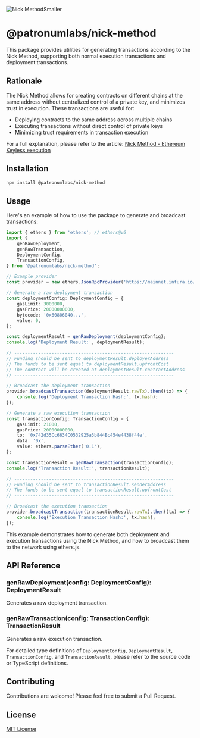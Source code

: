 ![Nick MethodSmaller](https://github.com/Patronum-Labs/nick-method/assets/86341666/8b392eea-74aa-4c73-95fe-fb355bc04d57)

# @patronumlabs/nick-method

This package provides utilities for generating transactions according to the Nick Method, supporting both normal execution transactions and deployment transactions.

## Rationale

The Nick Method allows for creating contracts on different chains at the same address without centralized control of a private key, and minimizes trust in execution. These transactions are useful for:

-   Deploying contracts to the same address across multiple chains
-   Executing transactions without direct control of private keys
-   Minimizing trust requirements in transaction execution

For a full explanation, please refer to the article: [Nick Method - Ethereum Keyless execution](https://yamenmerhi.medium.com/nicks-method-ethereum-keyless-execution-168a6659479c)

## Installation

```bash
npm install @patronumlabs/nick-method
```

## Usage

Here's an example of how to use the package to generate and broadcast transactions:

```typescript
import { ethers } from 'ethers'; // ethers@v6
import {
    genRawDeployment,
    genRawTransaction,
    DeploymentConfig,
    TransactionConfig,
} from '@patronumlabs/nick-method';

// Example provider
const provider = new ethers.JsonRpcProvider('https://mainnet.infura.io/v3/YOUR-PROJECT-ID');

// Generate a raw deployment transaction
const deploymentConfig: DeploymentConfig = {
    gasLimit: 3000000,
    gasPrice: 20000000000,
    bytecode: '0x60806040...',
    value: 0,
};

const deploymentResult = genRawDeployment(deploymentConfig);
console.log('Deployment Result:', deploymentResult);

// ------------------------------------------------------------
// Funding should be sent to deploymentResult.deployerAddress
// The funds to be sent equal to deploymentResult.upfrontCost
// The contract will be created at deploymentResult.contractAddress
// ------------------------------------------------------------

// Broadcast the deployment transaction
provider.broadcastTransaction(deploymentResult.rawTx).then((tx) => {
    console.log('Deployment Transaction Hash:', tx.hash);
});

// Generate a raw execution transaction
const transactionConfig: TransactionConfig = {
    gasLimit: 21000,
    gasPrice: 20000000000,
    to: '0x742d35Cc6634C0532925a3b844Bc454e4438f44e',
    data: '0x',
    value: ethers.parseEther('0.1'),
};

const transactionResult = genRawTransaction(transactionConfig);
console.log('Transaction Result:', transactionResult);

// ------------------------------------------------------------
// Funding should be sent to transactionResult.senderAddress
// The funds to be sent equal to transactionResult.upfrontCost
// ------------------------------------------------------------

// Broadcast the execution transaction
provider.broadcastTransaction(transactionResult.rawTx).then((tx) => {
    console.log('Execution Transaction Hash:', tx.hash);
});
```

This example demonstrates how to generate both deployment and execution transactions using the Nick Method, and how to broadcast them to the network using ethers.js.

## API Reference

### genRawDeployment(config: DeploymentConfig): DeploymentResult

Generates a raw deployment transaction.

### genRawTransaction(config: TransactionConfig): TransactionResult

Generates a raw execution transaction.

For detailed type definitions of `DeploymentConfig`, `DeploymentResult`, `TransactionConfig`, and `TransactionResult`, please refer to the source code or TypeScript definitions.

## Contributing

Contributions are welcome! Please feel free to submit a Pull Request.

## License

[MIT License](LICENSE)
